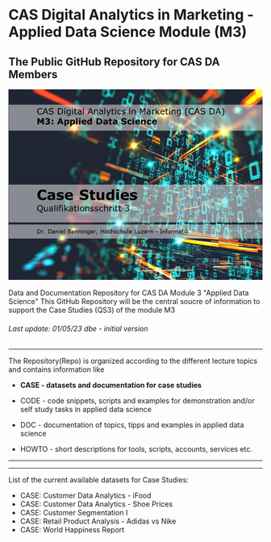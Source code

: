 CAS Digital Analytics in Marketing - Applied Data Science Module (M3)
====================================================================
## The Public GitHub Repository for CAS DA Members 

![Welcome](https://github.com/sawubona-gmbh/CAS-DA/blob/140f4b0f69480ab5dfd6f2bc17a7e0fefa4c935b/zImages/CAS-DA6_UseCases-Part%201_V1_Mai2023_DBenninger.png)

Data and Documentation Repository for CAS DA Module 3 "Applied Data Science" 
This GitHub Repository will be the central soucre of information to support the Case Studies (QS3) of the module M3

###### Last update: 01/05/23 dbe - initial version
---  

The Repository(Repo) is organized according to the different lecture topics and contains information like

* **CASE - datasets and documentation for case studies**  

* CODE - code snippets, scripts and examples for demonstration and/or self study tasks in applied data science
* DOC - documentation of topics, tipps and examples in applied data science
* HOWTO - short descriptions for tools, scripts, accounts, services etc.

---  
---  
List of the current available datasets for Case Studies:  
+ CASE: Customer Data Analytics - iFood  
+ CASE: Customer Data Analytics - Shoe Prices
+ CASE: Customer Segmentation I
+ CASE: Retail Product Analysis - Adidas vs Nike
+ CASE: World Happiness Report

